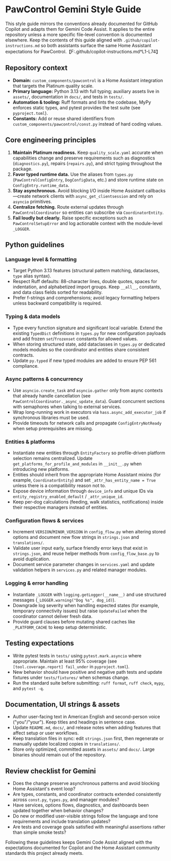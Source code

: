 # PawControl Gemini Style Guide

This style guide mirrors the conventions already documented for GitHub Copilot and adapts them for Gemini Code Assist. It
applies to the entire repository unless a more specific file-level convention is documented elsewhere. Keep the contents of
this guide aligned with `.github/copilot-instructions.md` so both assistants surface the same Home Assistant expectations for
PawControl.【F:.github/copilot-instructions.md†L1-L74】

## Repository context
- **Domain:** `custom_components/pawcontrol` is a Home Assistant integration that targets the Platinum quality scale.
- **Primary language:** Python 3.13 with full typing; auxiliary assets live in `assets/`, documentation in `docs/`, and tests in
  `tests/`.
- **Automation & tooling:** Ruff formats and lints the codebase, MyPy enforces static types, and pytest provides the test suite
  (see `pyproject.toml`).
- **Constants:** Add or reuse shared identifiers from `custom_components/pawcontrol/const.py` instead of hard coding values.

## Core engineering principles
1. **Maintain Platinum readiness.** Keep `quality_scale.yaml` accurate when capabilities change and preserve requirements such as
   diagnostics (`diagnostics.py`), repairs (`repairs.py`), and strict typing throughout the package.
2. **Favor typed runtime data.** Use the aliases from `types.py` (`PawControlConfigEntry`, `DogConfigData`, etc.) and store
   runtime state on `ConfigEntry.runtime_data`.
3. **Stay asynchronous.** Avoid blocking I/O inside Home Assistant callbacks—create network clients with
   `async_get_clientsession` and rely on `asyncio` primitives.
4. **Centralize fetching.** Route external updates through `PawControlCoordinator` so entities can subscribe via
   `CoordinatorEntity`.
5. **Fail loudly but clearly.** Raise specific exceptions such as `PawControlSetupError` and log actionable context with the
   module-level `_LOGGER`.

## Python guidelines
### Language level & formatting
- Target Python 3.13 features (structural pattern matching, dataclasses, `type` alias syntax).
- Respect Ruff defaults: 88-character lines, double quotes, spaces for indentation, and alphabetized import groups. Keep
  `__all__`, constants, and data class fields sorted for readability.
- Prefer f-strings and comprehensions; avoid legacy formatting helpers unless backward compatibility is required.

### Typing & data models
- Type every function signature and significant local variable. Extend the existing `TypedDict` definitions in `types.py` for new
  configuration payloads and add frozen `set`/`frozenset` constants for allowed values.
- When storing structured state, add dataclasses in `types.py` or dedicated models modules so the coordinator and entities share
  consistent contracts.
- Update `py.typed` if new typed modules are added to ensure PEP 561 compliance.

### Async patterns & concurrency
- Use `asyncio.create_task` and `asyncio.gather` only from async contexts that already handle cancellation (see
  `PawControlCoordinator._async_update_data`). Guard concurrent sections with semaphores when talking to external services.
- Wrap long-running work in executors via `hass.async_add_executor_job` if synchronous libraries must be used.
- Provide timeouts for network calls and propagate `ConfigEntryNotReady` when setup prerequisites are missing.

### Entities & platforms
- Instantiate new entities through `EntityFactory` so profile-driven platform selection remains centralized. Update
  `get_platforms_for_profile_and_modules` in `__init__.py` when introducing new platforms.
- Entities should inherit from the appropriate Home Assistant mixins (for example, `CoordinatorEntity`) and set
  `_attr_has_entity_name = True` unless there is a compatibility reason not to.
- Expose device information through `device_info` and unique IDs via `entity_registry_enabled_default` / `_attr_unique_id`.
- Keep per-dog calculations (feeding, walk statistics, notifications) inside their respective managers instead of entities.

### Configuration flows & services
- Increment `VERSION`/`MINOR_VERSION` in `config_flow.py` when altering stored options and document new flow strings in
  `strings.json` and `translations/`.
- Validate user input early, surface friendly error keys that exist in `strings.json`, and reuse helper methods from
  `config_flow_base.py` to avoid duplication.
- Document service parameter changes in `services.yaml` and update validation helpers in `services.py` and related manager
  modules.

### Logging & error handling
- Instantiate `_LOGGER` with `logging.getLogger(__name__)` and use structured messages (`_LOGGER.warning("Dog %s", dog_id)`).
- Downgrade log severity when handling expected states (for example, temporary connectivity issues) but raise `UpdateFailed`
  when the coordinator cannot deliver fresh data.
- Provide guard clauses before mutating shared caches like `_PLATFORM_CACHE` to keep setup deterministic.

## Testing expectations
- Write pytest tests in `tests/` using `pytest.mark.asyncio` where appropriate. Maintain at least 95% coverage (see
  `[tool.coverage.report] fail_under` in `pyproject.toml`).
- New behavior should have positive and negative path tests and update fixtures under `tests/fixtures/` when schemas change.
- Run the standard suite before submitting: `ruff format`, `ruff check`, `mypy`, and `pytest -q`.

## Documentation, UI strings & assets
- Author user-facing text in American English and second-person voice ("you"/"your"). Keep titles and headings in sentence case.
- Update `README.md`, `docs/`, and release notes when adding features that affect setup or user workflows.
- Keep translation files in sync: edit `strings.json` first, then regenerate or manually update localized copies in
  `translations/`.
- Store only optimized, committed assets in `assets/` and `docs/`. Large binaries should remain out of the repository.

## Review checklist for Gemini
- Does the change preserve asynchronous patterns and avoid blocking Home Assistant's event loop?
- Are types, constants, and coordinator contracts extended consistently across `const.py`, `types.py`, and manager modules?
- Have services, options flows, diagnostics, and dashboards been updated together when behavior changes?
- Do new or modified user-visible strings follow the language and tone requirements and include translation updates?
- Are tests and coverage goals satisfied with meaningful assertions rather than simple smoke tests?

Following these guidelines keeps Gemini Code Assist aligned with the expectations documented for Copilot and the Home Assistant
community standards this project already meets.
